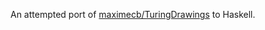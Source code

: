An attempted port of [maximecb/TuringDrawings](https://github.com/maximecb/Turing-Drawings) to Haskell.
